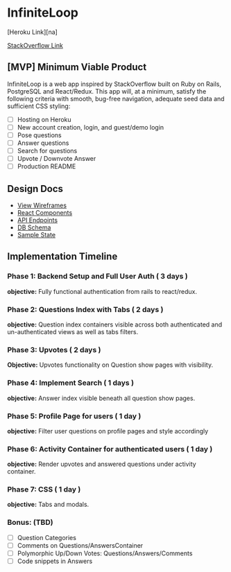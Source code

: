 # InfiniteLoop

[Heroku Link][na]

[StackOverflow Link][stack]

[heroku]: na
[stack]: http://stackoverflow.com/


## [MVP] Minimum Viable Product

InfiniteLoop is a web app inspired by StackOverflow built on
Ruby on Rails, PostgreSQL and React/Redux. This app will, at a minimum, satisfy the
following criteria with smooth, bug-free navigation, adequate seed data and
sufficient CSS styling:

- [ ] Hosting on Heroku
- [ ] New account creation, login, and guest/demo login
- [ ] Pose questions
- [ ] Answer questions
- [ ] Search for questions
- [ ] Upvote / Downvote Answer
- [ ] Production README

## Design Docs

* [View Wireframes][wireframes]
* [React Components][components]
* [API Endpoints][endpoints]
* [DB Schema][schema]
* [Sample State][state]

[wireframes]: wireframes
[components]: component-hierarchy.md
[endpoints]: api-endpoints.md
[schema]: schema.md
[state]: sample-state.md

## Implementation Timeline
### Phase 1: Backend Setup and Full User Auth ( 3 days )
**objective:** Fully functional authentication from rails to react/redux.
### Phase 2: Questions Index with Tabs ( 2 days )
**objective:** Question index containers visible across both authenticated
and un-authenticated views as well as tabs filters.
### Phase 3: Upvotes ( 2 days )
**Objective:** Upvotes functionality on Question show pages with visibility.
### Phase 4: Implement Search ( 1 days )
**objective:** Answer index visible beneath all question show pages.
### Phase 5: Profile Page for users ( 1 day )
**objective:** Filter user questions on profile pages and style accordingly
### Phase 6: Activity Container for authenticated users ( 1 day )
**objective:** Render upvotes and answered questions under activity container.
### Phase 7: CSS ( 1 day )
**objective:** Tabs and modals.
### Bonus: (TBD)
- [ ] Question Categories
- [ ] Comments on Questions/AnswersContainer
- [ ] Polymorphic Up/Down Votes: Questions/Answers/Comments
- [ ] Code snippets in Answers
